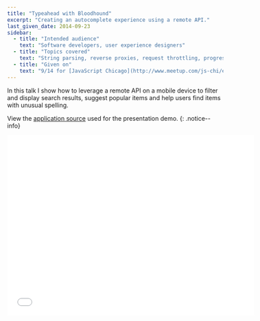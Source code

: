 ```yaml
---
title: "Typeahead with Bloodhound"
excerpt: "Creating an autocomplete experience using a remote API."
last_given_date: 2014-09-23
sidebar:
  - title: "Intended audience"
    text: "Software developers, user experience designers"
  - title: "Topics covered"
    text: "String parsing, reverse proxies, request throttling, progressive enhancement"
  - title: "Given on"
    text: "9/14 for [JavaScript Chicago](http://www.meetup.com/js-chi/events/175330142/)"
---
```

In this talk I show how to leverage a remote API on a mobile device to filter and display search results, suggest popular items and help users find items with unusual spelling.

View the [application source](https://github.com/jhabdas/hopstop/tree/ratchet) used for the presentation demo.
{: .notice--info}

<div class="intrinsic-container intrinsic-container-4x3">
  <iframe src="//slides.com/jhabdas/typeahead-with-bloodhound/embed" width="576" height="420" scrolling="no" frameborder="0" webkitallowfullscreen mozallowfullscreen allowfullscreen></iframe>
</div>
